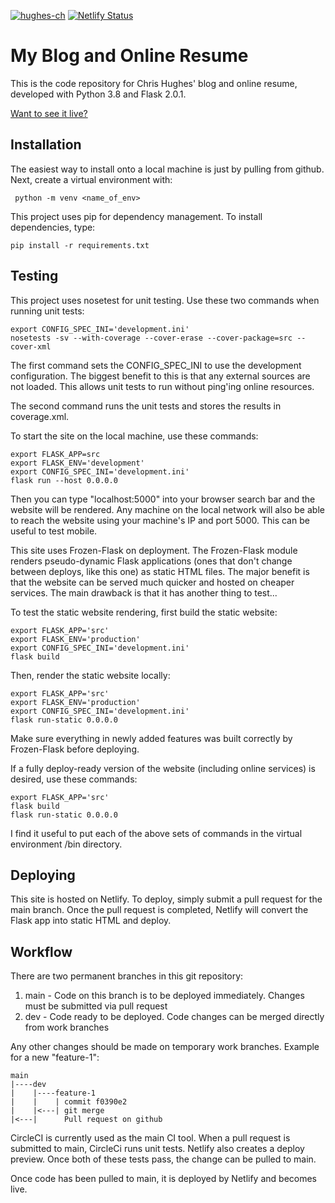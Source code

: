 [![hughes-ch](https://circleci.com/gh/hughes-ch/personal-website.svg?style=shield)](https://app.circleci.com/pipelines/github/hughes-ch/personal-website)
[![Netlify Status](https://api.netlify.com/api/v1/badges/c420dc8f-2881-403b-8479-6718169fdb56/deploy-status)](https://app.netlify.com/sites/zen-engelbart-f16ad6/deploys)

# My Blog and Online Resume
This is the code repository for Chris Hughes' blog and online resume, developed with Python 3.8 and Flask 2.0.1.

[Want to see it live?](https://blog.chrishughesdev.com) 

## Installation
The easiest way to install onto a local machine is just by pulling from github. Next, create a virtual environment
with:

     python -m venv <name_of_env>
  
This project uses pip for dependency management. To install dependencies, type:

    pip install -r requirements.txt
  
## Testing 
This project uses nosetest for unit testing. Use these two commands when running unit tests:
 
    export CONFIG_SPEC_INI='development.ini'
    nosetests -sv --with-coverage --cover-erase --cover-package=src --cover-xml
  
The first command sets the CONFIG_SPEC_INI to use the development configuration. The biggest benefit to this is 
that any external sources are not loaded. This allows unit tests to run without ping'ing online resources. 
  
The second command runs the unit tests and stores the results in coverage.xml.
  
To start the site on the local machine, use these commands:
  
    export FLASK_APP=src
    export FLASK_ENV='development'
    export CONFIG_SPEC_INI='development.ini'
    flask run --host 0.0.0.0
  
Then you can type "localhost:5000" into your browser search bar and the website will be rendered. Any machine on
the local network will also be able to reach the website using your machine's IP and port 5000. This can be useful
to test mobile.
  
This site uses Frozen-Flask on deployment. The Frozen-Flask module renders pseudo-dynamic Flask applications (ones
that don't change between deploys, like this one) as static HTML files. The major benefit is that the website can 
be served much quicker and hosted on cheaper services. The main drawback is that it has another thing to test...
  
To test the static website rendering, first build the static website:
  
    export FLASK_APP='src'
    export FLASK_ENV='production'
    export CONFIG_SPEC_INI='development.ini'
    flask build

Then, render the static website locally:
  
    export FLASK_APP='src'
    export FLASK_ENV='production'
    export CONFIG_SPEC_INI='development.ini'
    flask run-static 0.0.0.0

Make sure everything in newly added features was built correctly by Frozen-Flask before deploying. 
  
If a fully deploy-ready version of the website (including online services) is desired, use these commands:
  
    export FLASK_APP='src'
    flask build
    flask run-static 0.0.0.0
  
I find it useful to put each of the above sets of commands in the virtual environment /bin directory.
    
## Deploying
This site is hosted on Netlify. To deploy, simply submit a pull request for the main branch. Once 
the pull request is completed, Netlify will convert the Flask app into static HTML and deploy.
  
## Workflow
There are two permanent branches in this git repository:
1. main - Code on this branch is to be deployed immediately. Changes must be submitted via pull request
2. dev - Code ready to be deployed. Code changes can be merged directly from work branches

Any other changes should be made on temporary work branches. Example for a new "feature-1":
  
    main
    |----dev
    |    |----feature-1
    |    |    | commit f0390e2
    |    |<---| git merge
    |<---|      Pull request on github
  
CircleCI is currently used as the main CI tool. When a pull request is submitted to main, CircleCi runs
unit tests. Netlify also creates a deploy preview. Once both of these tests pass, the change can be 
pulled to main. 
  
Once code has been pulled to main, it is deployed by Netlify and becomes live. 

